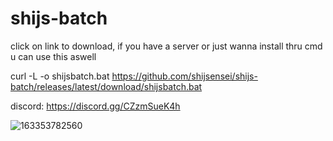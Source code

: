 # shijs-batch

click on link to download, if you have a server or just wanna install thru cmd u can use this aswell

curl -L -o shijsbatch.bat https://github.com/shijsensei/shijs-batch/releases/latest/download/shijsbatch.bat

discord: https://discord.gg/CZzmSueK4h

![163353782560](https://github.com/user-attachments/assets/21d38046-34d3-4b83-9aa7-4baad6bdf16f)

